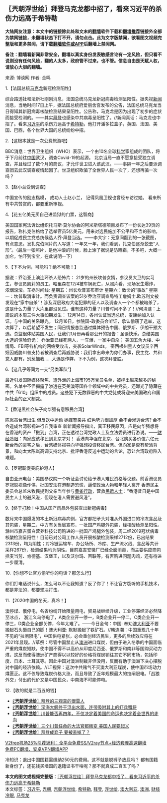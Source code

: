  <h2>〖兲朝浮世绘〗拜登马克龙都中招了，看来习近平的杀伤力远高于希特勒</h2> <p class="notice"><b>大陆网友注意：本文中的链接除此处和文末的<a href="https://github.com/bannedbook/fanqiang" >翻墙</a>软件下载和<a href="https://github.com/killgcd/justmysocks/blob/master/README.md">翻墙推荐</a>链接外全部为禁网链接，未翻墙状态下打不开，请勿点击。此为文字版禁闻，欲看图文视频完整版和更多禁闻，请下载<a href="https://github.com/bannedbook/fanqiang">翻墙软件或APP</a>后翻墙上禁闻网。</p><p>备注：翻墙看新闻非常安全，翻墙以真实身份发表敏感言论有一定风险，但只看不说则没有任何风险，翻的人太多，政府管不过来，也不管。信息自由是天赋人权，请放心大胆的翻墙。</b></p>  <div class="entry"> <p>来源:&nbsp;博谈网                            作者:&nbsp;金鸣                           </p> <p>1.【法国总统<a href="https://www.bannedbook.org/bnews/tag/%e9%a9%ac%e5%85%8b%e9%be%99/" class="st_tag internal_tag" rel="tag" title="标签 马克龙 下的日志">马克龙</a>新冠检测阳性】</p> <p></p> <p>综合路透社和法新社刚刚消息，法国总统马克龙新冠病毒检测呈阳性。据央视<span class='wp_keywordlink_affiliate'><a href="https://www.bannedbook.org/" title="新闻">新闻</a></span>消息，当地时间17日上午，据法国总统府爱丽舍宫发布的公告，法国总统马克龙当日得知其新冠病毒核酸检测结果呈阳性。公告称，马克龙是因为出现了初步的症状而接受检测的。——其实<a href="https://www.bannedbook.org/bnews/tag/%e6%8b%9c%e7%99%bb/" class="st_tag internal_tag" rel="tag" title="标签 拜登 下的日志">拜登</a>也感染中共病毒呈阳性了。//新闻真话：马克龙也中招了。看来<a href="https://www.bannedbook.org/bnews/tag/%e4%b9%a0%e8%bf%91%e5%b9%b3/" class="st_tag internal_tag" rel="tag" title="标签 习近平 下的日志">习近平</a>的杀伤力远高于<a href="https://www.bannedbook.org/bnews/tag/%e5%b8%8c%e7%89%b9%e5%8b%92/" class="st_tag internal_tag" rel="tag" title="标签 希特勒 下的日志">希特勒</a>，他打开潘多拉盒子，英国、法国、美国、巴西，各个世界大国的总统纷纷中招。</p> <p>2.【这根本就是一次公费旅游吧】</p> <p></p> <p>BBC消息：世界卫生组织（WHO）表示，一个由10名全球<span class='wp_keywordlink'><a href="https://www.bannedbook.org/forum11/topic309.html" title="禁片：“科学”的棍子" target="_blank">科学</a></span>家组成的团队，将于下月前往<span class='wp_keywordlink_affiliate'><a href="https://www.bannedbook.org/" title="中国" target="_blank">中国</a></span>武汉，调查Covid-19的起源。 北京当局一直不愿意接受独立调查，并且经过了数个月的商议，才允许世卫进入该武汉。——事隔一年之后要派调查团去武汉调查疫情起因了。世卫组织欺骗了全世界人民一次了，还想再骗一次吗？</p> <p>3.【赵小兰受到调查】</p> <p></p>  <p>中国宣传的励志楷模， 成功人士赵小兰， 记得凤凰卫视也曾经专访过她。 看来所有中共赞赏的，都要重新审视。</p> <p>4.【花五亿美元买自己进监狱的门票，这智商】</p> <p></p> <p>美国国家宪法诉讼组织托马斯‧莫尔协会的阿米斯塔德项目发布了一份长达39页的报告，称扎克伯格给了选举官员5亿美元，用来对选民施加不公平和不当的影响，以期促成民主党总统候选人乔‧拜登当选。——李大宇：无意间翻到的一张截图，有点意思。发扎克伯照片的人写道：一年又一年，我们看到，扎克伯逐渐蜕去“人形”。（最后一张照片，是他冲浪的时候，脸上涂了据说是防晒霜，不多吧，大概一加仑，怕吓到宝宝，在此说明一下）</p> <p>5.【下不为例，可能吗？绝不可能！】</p> <p></p> <p>据说：乔治亚上演连环杀人恐怖片： 21岁的州长坎普女婿，参议员大卫的实习生，参议员凯莉的员工，哈里森在12/4被车祸死亡，从照片看，现场发生爆炸，浓烟滚滚。车祸时间线: 星期五：州长坎普宣布审计 星期六：致命的“事故” 星期一：坎普取消审计。而负责调查该案的51岁乔治亚调查局特工詹姆士.欧苏利文被发现在”家中自杀”！涉及深层政府大佬犯罪的证人以及调查人一个个都被暗杀了，这是什么力量？大片里都没见过。谁有这种力量？川普时间不多了！//何清涟：上周说的本周三件大事如期发生： 12月14日，各州认证当选总统，麦康纳加入认证。与中国的关系曝光。 12月16日，参院国-政委员会听证，承认偷窃了选举，这次算了，以后希望不发生；同日情报总监通过媒体预告中国、俄罗斯、伊朗干预大选。总监很体贴美国人民，让我们1月份再看那公开的报告：圣诞快乐。总结美国大选的惊险奇诡： 乔治亚已经死两人，一车爆，一家中自杀； 美国五角大楼、中情局、FBI等各机构的网络受攻击，突袭SolarWinds。 密西根州黑人女议员辛西娅因威胁川普支持者被调查后再威胁说：我们拿出命来为你们办事，民主党、共和党人都有，别惹恼我……大选是作弊，下不为例，这次拜登胜。</p> <p>6.【这几乎等同为一支“另类军队”】</p> <p></p>  <p>最近引发国际媒体聚焦、遭外泄的上海市195万党员名单，被挖出越来越多的秘密。名单中不但揭露了渗透在英美澳等国各个领域中的中共党员，还曝光了隐藏在中共「610」组织中的成员。这些犯下无数罪恶的中共党徒或将迎来美国政府和国际社会的正义制裁。</p> <p>7.【香港黑社会头子向华强有意移民台湾】</p> <p></p> <p>陈岚虽台湾出生 但反送中运动 她撑警亲共 红色势力很雄厚 会不会渗透台湾? 会不会造成台湾影视进行自我审查 新新闻报导指出，真正移民原因，应是向华强想将在香港的资产「搬到」台湾，正在透过台湾党政人士及立法委员进行游说。——<a href="https://www.bannedbook.org/bnews/tag/%e8%b4%a2%e7%bb%8f%e5%86%b7%e7%9c%bc/" class="st_tag internal_tag" rel="tag" title="标签 财经冷眼 下的日志">财经冷眼</a>：向家应该移民到北京才对！ 香港向华强在北京、台北购买各价值六亿元新台币的豪宅之后，台湾媒体报导向华强想投资移民台湾。但向家是否有帮派背景，和向太太陈岚高调支持北京、批评香港反送中运动的言论，恐让台湾政府陷入难题。</p> <p>8.【罗冠聪促美庇护港人】</p> <p></p> <p>自由亚洲电台：美国参议院一个听证会讨论给予港人难民资格等议题。前香港议员罗冠聪视像作供，批国安法在港制造恐慌，逼使政治人物和年轻人离开 香港民主委员会总监朱牧民提到父亲当年参与<span class='wp_keywordlink'><a href="https://www.bannedbook.org/forum2/topic2301.html" title="黄雀行动" target="_blank">黄雀行动</a></span>，营救<span class='wp_keywordlink'><a href="https://www.bannedbook.org/forum9/" title="民运人士看法轮功" target="_blank">民运人士</a></span>：&#8221;香港昔日是中国民主人士的避风港，但现在港人需要避风港&#8221;。</p> <p>9.【终于打脸！中国从国产肉品外包装查出新冠病毒】</p> <p></p>  <p>数月来中国爆发的本土新冠病毒病例，官方都把矛头对准从外国进口的冷冻食品及其包装，星期二，中方有关当局宣布，一批国产鸡腿外包装，经核酸检测呈阳性。滁州市嘉吉蛋白营养科技公司购进的一批国产鸡腿外包装，周二经2019冠状病毒核酸检测呈阳性！目前已对公司工作人员开展核酸检测采样2712份，已出结果2313份，均为阴性；对冷链运输车、办公场所、冷库、生产流水线、食品等共计采样267份，检测结果均为阴性。目前嘉吉安徽厂已经全面消毒，而主要供应商包括麦当劳、肯德基、汉堡王，以及沃尔玛、百联等，有否购进问题肉鸡，还有待进一步厘清。</p> <p>10.【你想不让官方偷听你的电话？那怎么行】</p> <p></p> <p>你们打电话说什么，怎么可以不让我知道？反了你了！不让官方窃听的手机技术，都是非法的，都要坚决打击。</p> <p>11.【2020中国的冬天，真冷！】</p> <p></p> <p>澳停煤、俄停电，各省纷纷开始限量用电，贸易战继续升级，工业停滞经济必然降至冰点， 浙江义乌停电了，A类企业开一停一，B类企业开一停二，C类企业开一停三，D类企业全部关停，今年太难了。——今日金句：中国: 奉劝<a href="https://www.bannedbook.org/bnews/tag/%e6%be%b3%e5%a4%a7%e5%88%a9%e4%ba%9a/" class="st_tag internal_tag" rel="tag" title="标签 澳大利亚 下的日志">澳大利亚</a>不要搬起石头砸自己的脚！澳大利亚: 默默搬起了铁矿石。//韩连潮：中国重现几十年不见的“拉闸限电”，中国供电紧张，必会重创经济民生，更多的后续效应将在2021年显现。//草祭：尽管中国禁止从<a href="https://www.bannedbook.org/bnews/tag/%e6%be%b3%e6%b4%b2/" class="st_tag internal_tag" rel="tag" title="标签 澳洲 下的日志">澳洲</a>进口煤炭，但由于进入冬季的中国面临严重的煤炭短缺，使中国不得不以高价从印度尼西亚、俄罗斯和南非等国购买动力煤，这反而使得澳洲矿产商得以以较好的价格将煤炭销往其它不同市场，包括印度、日本、土耳其等。因此中国对澳洲制裁非但没用，反而有助于澳洲下决心摆脱对中国的经济依赖。//LT视界：这次中共赌气不买澳大利亚煤炭，使中国市场动力煤匮乏。这不仅导致煤炭价格大涨，而且导致了近年规模最大的拉闸限电。「战狼外交」付出的代价又是中国民众，中南海不可能停电。</p> <p>12.【收的就是二百五的钱】</p> <p></p>  <ul class='op-related-articles' title='相关阅读'> <li><a href='https://www.bannedbook.org/bnews/ssgc/20201217/1449378.html' target='_blank'>〖<b>兲朝浮世绘</b>〗拜登的三观真的很雷人</a></li> <li><a href='https://www.bannedbook.org/bnews/ssgc/20201216/1448469.html' target='_blank'>〖<b>兲朝浮世绘</b>〗深海大鳄终于浮出水面，连带吸附其上的虾兵蟹将</a></li> <li><a href='https://www.bannedbook.org/bnews/ssgc/20201215/1447841.html' target='_blank'>〖<b>兲朝浮世绘</b>〗川普能否再四年，不仅决定着美国的命运也决定着全世界的走向</a></li> <li><a href='https://www.bannedbook.org/bnews/ssgc/20201214/1447244.html' target='_blank'>〖<b>兲朝浮世绘</b>〗三个川普任命的大法官都叛变 美国人民要起义</a></li> <li><a href='https://www.bannedbook.org/bnews/ssgc/20201212/1446097.html' target='_blank'>〖<b>兲朝浮世绘</b>〗拜登成弃子 要被丢掉了？</a></li> </ul> <p class="texttj"> <a href="https://www.bannedbook.org/forum23/topic22702.html" target="_blank">V2free机场25%引荐返利：全平台免费SS/V2ray节点+经济套餐高速翻墙</a><br/> <a href="https://github.com/bannedbook/fanqiang/wiki/%E7%A6%81%E9%97%BB%E7%BD%91%E5%AE%89%E5%8D%93%E7%BF%BB%E5%A2%99%E6%96%B0%E9%97%BBAPP" target="_blank">免费PC翻墙、安卓VPN翻墙APP</a></p><p>冷知识：退出中国国籍需缴纳250元的费用。这不就是脱裤子放屁吗？ 都有国籍新身份了，还花钱买墙国的退籍证书干啥呢？那不就真成二百五了吗？</p><a name='sharetosocial'></a>       <div><b>本文的图文或视频完整版</b>：<a href='https://www.bannedbook.org/bnews/ssgc/20201218/1450032.html'>〖兲朝浮世绘〗拜登马克龙都中招了，看来习近平的杀伤力远高于希特勒</a></div>  </div><!--END ENTRY--> <div class="postfooter"> <div>本文标签：<a href="https://www.bannedbook.org/bnews/tag/%e4%b9%a0%e8%bf%91%e5%b9%b3/" rel="tag">习近平</a>, <a href="https://www.bannedbook.org/bnews/tag/%e5%85%b2%e6%9c%9d/" rel="tag">兲朝</a>, <a href="https://www.bannedbook.org/bnews/tag/%e5%85%b2%e6%9c%9d%e6%b5%ae%e4%b8%96%e7%bb%98/" rel="tag">兲朝浮世绘</a>, <a href="https://www.bannedbook.org/bnews/tag/%e5%b8%8c%e7%89%b9%e5%8b%92/" rel="tag">希特勒</a>, <a href="https://www.bannedbook.org/bnews/tag/%e6%8b%9c%e7%99%bb/" rel="tag">拜登</a>, <a href="https://www.bannedbook.org/bnews/tag/%E6%B5%AE%E4%B8%96%E7%BB%98/" rel="tag">浮世绘</a>, <a href="https://www.bannedbook.org/bnews/tag/%e6%be%b3%e5%a4%a7%e5%88%a9%e4%ba%9a/" rel="tag">澳大利亚</a>, <a href="https://www.bannedbook.org/bnews/tag/%e6%be%b3%e6%b4%b2/" rel="tag">澳洲</a>, <a href="https://www.bannedbook.org/bnews/tag/%e8%b4%a2%e7%bb%8f%e5%86%b7%e7%9c%bc/" rel="tag">财经冷眼</a>, <a href="https://www.bannedbook.org/bnews/tag/%e9%a9%ac%e5%85%8b%e9%be%99/" rel="tag">马克龙</a></div>  </div><!--END POSTFOOTER--> 